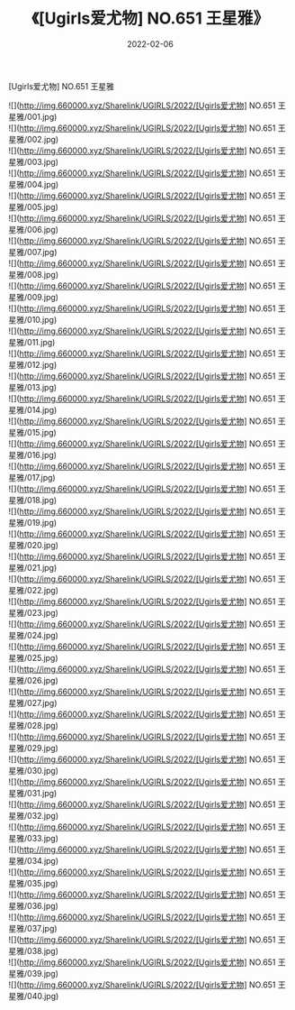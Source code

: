 ﻿---
layout: post
title:  《[Ugirls爱尤物] NO.651 王星雅》
date:   2022-02-06
img: http://img.660000.xyz/Sharelink/UGIRLS/2022/[Ugirls爱尤物] NO.651 王星雅/000.jpg
categories: [美女, 清纯, 唯美]
---

[Ugirls爱尤物] NO.651 王星雅

 ![](http://img.660000.xyz/Sharelink/UGIRLS/2022/[Ugirls爱尤物] NO.651 王星雅/001.jpg) <br>![](http://img.660000.xyz/Sharelink/UGIRLS/2022/[Ugirls爱尤物] NO.651 王星雅/002.jpg) <br>![](http://img.660000.xyz/Sharelink/UGIRLS/2022/[Ugirls爱尤物] NO.651 王星雅/003.jpg) <br>![](http://img.660000.xyz/Sharelink/UGIRLS/2022/[Ugirls爱尤物] NO.651 王星雅/004.jpg) <br>![](http://img.660000.xyz/Sharelink/UGIRLS/2022/[Ugirls爱尤物] NO.651 王星雅/005.jpg) <br>![](http://img.660000.xyz/Sharelink/UGIRLS/2022/[Ugirls爱尤物] NO.651 王星雅/006.jpg) <br>![](http://img.660000.xyz/Sharelink/UGIRLS/2022/[Ugirls爱尤物] NO.651 王星雅/007.jpg) <br>![](http://img.660000.xyz/Sharelink/UGIRLS/2022/[Ugirls爱尤物] NO.651 王星雅/008.jpg) <br>![](http://img.660000.xyz/Sharelink/UGIRLS/2022/[Ugirls爱尤物] NO.651 王星雅/009.jpg) <br>![](http://img.660000.xyz/Sharelink/UGIRLS/2022/[Ugirls爱尤物] NO.651 王星雅/010.jpg) <br>![](http://img.660000.xyz/Sharelink/UGIRLS/2022/[Ugirls爱尤物] NO.651 王星雅/011.jpg) <br>![](http://img.660000.xyz/Sharelink/UGIRLS/2022/[Ugirls爱尤物] NO.651 王星雅/012.jpg) <br>![](http://img.660000.xyz/Sharelink/UGIRLS/2022/[Ugirls爱尤物] NO.651 王星雅/013.jpg) <br>![](http://img.660000.xyz/Sharelink/UGIRLS/2022/[Ugirls爱尤物] NO.651 王星雅/014.jpg) <br>![](http://img.660000.xyz/Sharelink/UGIRLS/2022/[Ugirls爱尤物] NO.651 王星雅/015.jpg) <br>![](http://img.660000.xyz/Sharelink/UGIRLS/2022/[Ugirls爱尤物] NO.651 王星雅/016.jpg) <br>![](http://img.660000.xyz/Sharelink/UGIRLS/2022/[Ugirls爱尤物] NO.651 王星雅/017.jpg) <br>![](http://img.660000.xyz/Sharelink/UGIRLS/2022/[Ugirls爱尤物] NO.651 王星雅/018.jpg) <br>![](http://img.660000.xyz/Sharelink/UGIRLS/2022/[Ugirls爱尤物] NO.651 王星雅/019.jpg) <br>![](http://img.660000.xyz/Sharelink/UGIRLS/2022/[Ugirls爱尤物] NO.651 王星雅/020.jpg) <br>![](http://img.660000.xyz/Sharelink/UGIRLS/2022/[Ugirls爱尤物] NO.651 王星雅/021.jpg) <br>![](http://img.660000.xyz/Sharelink/UGIRLS/2022/[Ugirls爱尤物] NO.651 王星雅/022.jpg) <br>![](http://img.660000.xyz/Sharelink/UGIRLS/2022/[Ugirls爱尤物] NO.651 王星雅/023.jpg) <br>![](http://img.660000.xyz/Sharelink/UGIRLS/2022/[Ugirls爱尤物] NO.651 王星雅/024.jpg) <br>![](http://img.660000.xyz/Sharelink/UGIRLS/2022/[Ugirls爱尤物] NO.651 王星雅/025.jpg) <br>![](http://img.660000.xyz/Sharelink/UGIRLS/2022/[Ugirls爱尤物] NO.651 王星雅/026.jpg) <br>![](http://img.660000.xyz/Sharelink/UGIRLS/2022/[Ugirls爱尤物] NO.651 王星雅/027.jpg) <br>![](http://img.660000.xyz/Sharelink/UGIRLS/2022/[Ugirls爱尤物] NO.651 王星雅/028.jpg) <br>![](http://img.660000.xyz/Sharelink/UGIRLS/2022/[Ugirls爱尤物] NO.651 王星雅/029.jpg) <br>![](http://img.660000.xyz/Sharelink/UGIRLS/2022/[Ugirls爱尤物] NO.651 王星雅/030.jpg) <br>![](http://img.660000.xyz/Sharelink/UGIRLS/2022/[Ugirls爱尤物] NO.651 王星雅/031.jpg) <br>![](http://img.660000.xyz/Sharelink/UGIRLS/2022/[Ugirls爱尤物] NO.651 王星雅/032.jpg) <br>![](http://img.660000.xyz/Sharelink/UGIRLS/2022/[Ugirls爱尤物] NO.651 王星雅/033.jpg) <br>![](http://img.660000.xyz/Sharelink/UGIRLS/2022/[Ugirls爱尤物] NO.651 王星雅/034.jpg) <br>![](http://img.660000.xyz/Sharelink/UGIRLS/2022/[Ugirls爱尤物] NO.651 王星雅/035.jpg) <br>![](http://img.660000.xyz/Sharelink/UGIRLS/2022/[Ugirls爱尤物] NO.651 王星雅/036.jpg) <br>![](http://img.660000.xyz/Sharelink/UGIRLS/2022/[Ugirls爱尤物] NO.651 王星雅/037.jpg) <br>![](http://img.660000.xyz/Sharelink/UGIRLS/2022/[Ugirls爱尤物] NO.651 王星雅/038.jpg) <br>![](http://img.660000.xyz/Sharelink/UGIRLS/2022/[Ugirls爱尤物] NO.651 王星雅/039.jpg) <br>![](http://img.660000.xyz/Sharelink/UGIRLS/2022/[Ugirls爱尤物] NO.651 王星雅/040.jpg) <br>